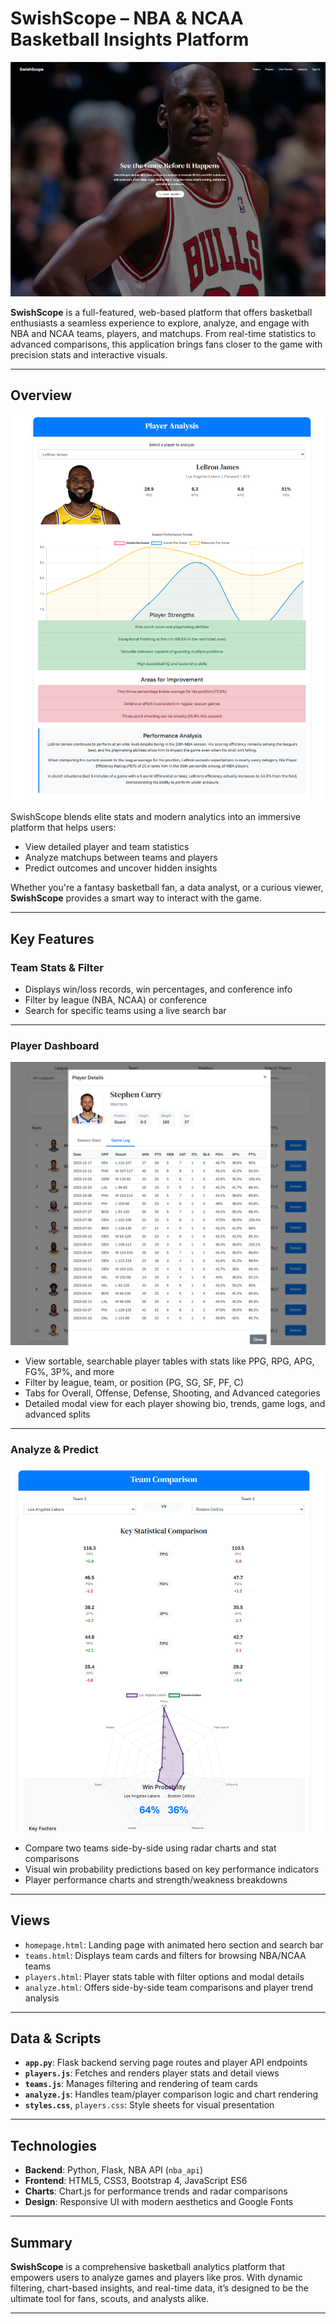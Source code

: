 # SwishScope – NBA & NCAA Basketball Insights Platform

![Home Page](img_readme/jordan.png)

**SwishScope** is a full-featured, web-based platform that offers basketball enthusiasts a seamless experience to explore, analyze, and engage with NBA and NCAA teams, players, and matchups. From real-time statistics to advanced comparisons, this application brings fans closer to the game with precision stats and interactive visuals.

---

## Overview

![Overview Preview](img_readme/playerAnalyze.png)

SwishScope blends elite stats and modern analytics into an immersive platform that helps users:

- View detailed player and team statistics  
- Analyze matchups between teams and players  
- Predict outcomes and uncover hidden insights  

Whether you're a fantasy basketball fan, a data analyst, or a curious viewer, **SwishScope** provides a smart way to interact with the game.

---

## Key Features

### Team Stats & Filter

- Displays win/loss records, win percentages, and conference info  
- Filter by league (NBA, NCAA) or conference  
- Search for specific teams using a live search bar  

---

### Player Dashboard

![Player Stats](img_readme/steph.png)

- View sortable, searchable player tables with stats like PPG, RPG, APG, FG%, 3P%, and more  
- Filter by league, team, or position (PG, SG, SF, PF, C)  
- Tabs for Overall, Offense, Defense, Shooting, and Advanced categories  
- Detailed modal view for each player showing bio, trends, game logs, and advanced splits  

---

### Analyze & Predict

![Team Comparison](img_readme/teancompare.png)

- Compare two teams side-by-side using radar charts and stat comparisons  
- Visual win probability predictions based on key performance indicators  
- Player performance charts and strength/weakness breakdowns  

---

## Views

- `homepage.html`: Landing page with animated hero section and search bar  
- `teams.html`: Displays team cards and filters for browsing NBA/NCAA teams  
- `players.html`: Player stats table with filter options and modal details  
- `analyze.html`: Offers side-by-side team comparisons and player trend analysis  

---

## Data & Scripts

- **`app.py`**: Flask backend serving page routes and player API endpoints  
- **`players.js`**: Fetches and renders player stats and detail views  
- **`teams.js`**: Manages filtering and rendering of team cards  
- **`analyze.js`**: Handles team/player comparison logic and chart rendering  
- **`styles.css`**, `players.css`: Style sheets for visual presentation  

---

## Technologies

- **Backend**: Python, Flask, NBA API (`nba_api`)  
- **Frontend**: HTML5, CSS3, Bootstrap 4, JavaScript ES6  
- **Charts**: Chart.js for performance trends and radar comparisons  
- **Design**: Responsive UI with modern aesthetics and Google Fonts  

---

## Summary

**SwishScope** is a comprehensive basketball analytics platform that empowers users to analyze games and players like pros. With dynamic filtering, chart-based insights, and real-time data, it’s designed to be the ultimate tool for fans, scouts, and analysts alike.

---
